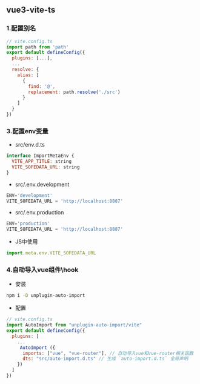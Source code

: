 ## vue3-vite-ts

### 1.配置别名
```js
// vite.config.ts
import path from 'path'
export default defineConfig({
  plugins: [...],
  ...
  resolve: {
    alias: [
      {
        find: '@',
        replacement: path.resolve('./src')
      }
    ]
  }
})
```

### 3.配置env变量

- src/env.d.ts

```js
interface ImportMetaEnv {
  VITE_APP_TITLE: string
  VITE_SOFEDATA_URL: string
}
```

- src/.env.development
```js
ENV='development'
VITE_SOFEDATA_URL = 'http://localhost:8887'
```

- src/.env.production
```js
ENV='production'
VITE_SOFEDATA_URL = 'http://localhost:8887'
```

- JS中使用
```js
import.meta.env.VITE_SOFEDATA_URL
```

### 4.自动导入vue组件\hook
- 安装
```bash
npm i -D unplugin-auto-import
```
- 配置
```js
// vite.config.ts
import AutoImport from "unplugin-auto-import/vite"
export default defineConfig({
  plugins: [
    ...
     AutoImport ({
      imports: ["vue", "vue-router"], // 自动导入vue和vue-router相关函数
      dts: "src/auto-import.d.ts" // 生成 `auto-import.d.ts` 全局声明
    })
  ]
})
```